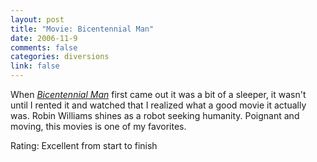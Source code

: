 ```yaml
--- 
layout: post
title: "Movie: Bicentennial Man"
date: 2006-11-9
comments: false
categories: diversions
link: false
---
```

When <i><a href="http://imdb.com/title/tt0182789/" title="Bicentennial Man">Bicentennial Man</a></i> first came out it was a bit of a sleeper, it wasn't until I rented it and watched that I realized what a good movie it actually was. Robin Williams shines as a robot seeking humanity. Poignant and moving, this movies is one of my favorites.

Rating: Excellent from start to finish
